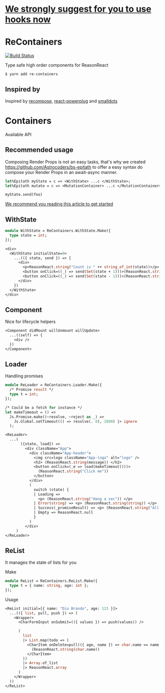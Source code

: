 # [We strongly suggest for you to use hooks now](https://reasonml.github.io/reason-react/docs/en/components)


# ReContainers

[![Build Status](https://travis-ci.org/Astrocoders/ReContainers.svg?branch=master)](https://travis-ci.org/Astrocoders/ReContainers)

Type safe high order components for ReasonReact

```
$ yarn add re-containers
```

## Inspired by

Inspired by [recompose](https://github.com/acdlite/recompose/), [react-powerplug](https://github.com/renatorib/react-powerplug) and [smalldots](https://github.com/smalldots)

# Containers

Available API

## Recommended usage
Composing Render Props is not an easy tasks, that's why we created https://github.com/Astrocoders/bs-epitath to offer a easy syntax do compose your Render Props in an await-async manner.

```ocaml
let%Epitath myState = c => <WithState> ...c </WithState>;
let%Epitath mutate = c => <MutationContainer> ...c </MutationContainer>;

myState.send(foo)
```

[We recommend you reading this article to get started](https://medium.com/astrocoders/render-props-composition-for-reasonml-is-here-b9c004ca9fcb)

## WithState

```ocaml
module WithState = ReContainers.WithState.Make({
  type state = int;
});

<div>
  <WithState initialState=0>
    ...(({ state, send }) => {
      <div>
        <p>ReasonReact.string("Count is " ++ string_of_int(state))</p>
        <button onClick=((_) => send(Set(state + 1)))>(ReasonReact.string("+"))</button>
        <button onClick=((_) => send(Set(state - 1)))>(ReasonReact.string("+"))</button>
      </div>
    })
  </WithState>
</div>
```

## Component

Nice for lifecycle helpers

```ocaml
<Component didMount willUnmount willUpdate>
  ...((self) => {
    <div />
  })
</Component>
```

## Loader

Handling promises

```ocaml
module ReLoader = ReContainers.Loader.Make({
  /* Promise result */
  type t = int;
});
```

```ocaml
/* Could be a fetch for instance */
let makeTimeout = () =>
  Js.Promise.make((~resolve, ~reject as _) =>
    Js.Global.setTimeout(() => resolve(. 0), 2000) |> ignore
  );

<ReLoader>
  ...(
       ({state, load}) =>
         <div className="App">
           <div className="App-header">
             <img src=logo className="App-logo" alt="logo" />
             <h2> (ReasonReact.string(message)) </h2>
             <button onClick=(_e => load(makeTimeout()))>
               (ReasonReact.string("Click me"))
             </button>
           </div>
           (
             switch (state) {
             | Loading =>
               <p> (ReasonReact.string("Hang a sec")) </p>
             | Error(string) => <p> (ReasonReact.string(string)) </p>
             | Success(_promiseResult) => <p> (ReasonReact.string("All good")) </p>
             | Empty => ReasonReact.null
             }
           )
         </div>
     )
</ReLoader>
```

## ReList

It manages the state of lists for you

Make

```ocaml
module ReList = ReContainers.ReList.Make({
  type t = { name: string, age: int };
});
```

Usage

```ocaml
<ReList initial=[{ name: "Dio Brando", age: 123 }]>
  ...(({ list, pull, push }) => (
    <Wrapper>
      <CharFormInput onSubmit=(({ values }) => push(values)) />

      (
        list
        |> List.map(todo => (
          <CharItem onDelete=pull(({ age, name }) => char.name == name && char.age == age)>
            (ReasonReact.string(char.name))
          </CharItem>
        ))
        |> Array.of_list
        |> ReasonReact.array
      )
    </Wrapper>
  ))
</ReList>
```
